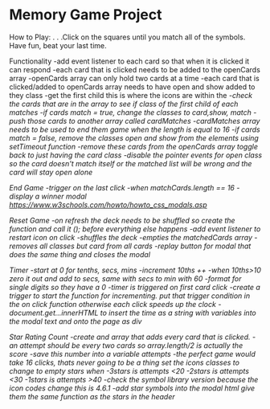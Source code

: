 # Memory Game Project



How to Play: . . .Click on the squares until you match all of the symbols. Have fun, beat your last time.

Functionality
        -add event listener to each card so that when it is clicked it can respond
        -each card that is clicked needs to be added to the openCards array
          -openCards array can only hold two cards at a time
          -each card that is clicked/added to openCards array needs to have open and show added to they class
          -get the first child this is where the icons are within the <i>
          -check the cards that are in the array to see if class of the first child of each matches
        -if cards match = true, change the classes to card,show, match
          -push those cards to another array called cardMatches
          -cardMatches array needs to be used to end them game when the length is equal to 16
        -if cards match = false, remove the classes open and show from the elements using setTimeout function
          -remove these cards from the openCards array toggle back to just having the card class
        -disable the pointer events for open class so the card doesn't match itself or the matched list will be wrong and the card will stay open alone

End Game
        -trigger on the last click
        -when matchCards.length == 16
            -display a winner modal https://www.w3schools.com/howto/howto_css_modals.asp

Reset Game
        -on refresh the deck needs to be shuffled so create the function and call it (); before everything else happens
        -add event listener to restart icon on click
            -shuffles the deck
            -empties the matchedCards array
            -removes all classes but card from all cards
        -replay button for modal that does the same thing and closes the modal

Timer
        -start at 0 for tenths, secs, mins
        -increment 10ths ++
        -when 10ths>10 zero it out and add to secs, same with secs to min with 60
        -format for single digits so they have a 0
        -timer is triggered on first card click
            -create a trigger to start the function for incrementing. put that trigger condition in the on click function otherwise each click speeds up the clock
        -document.get...innerHTML to insert the time as a string with variables into the modal text and onto the page as div

Star Rating Count
        -create and array that adds every card that is clicked.
        -an attempt should be every two cards so array.length/2 is actually the score
            -save this number into a variable attempts
        -the perfect game would take 16 clicks, thats never going to be a thing set the icons classes to change to empty stars when
            -3stars is attempts <20
            -2stars is attempts <30
            -1stars is attempts >40
        -check the symbol library version because the icon codes change this is 4.6.1
        -add star symbols into the modal html give them the same function as the stars in the header
